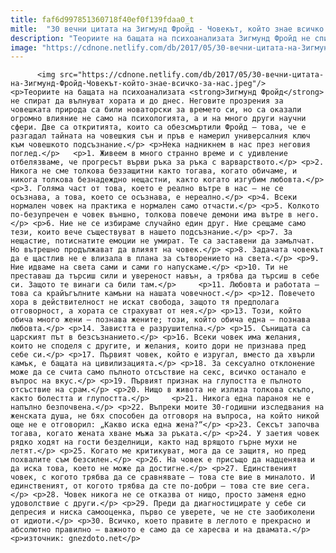```yaml
---
title: faf6d997851360718f40ef0f139fdaa0_t
mitle:  "30 вечни цитата на Зигмунд Фройд - Човекът, който знае всичко за нас"
description: "Теориите на бащата на психоанализата Зигмунд Фройд не спират да вълнуват хората и до днес. Неговите прозрения за човешката природа са били новаторски за времето си, но са оказали огромно влияние не само на психологията, а и на много други научни сфери. Две са откритията, които са обезсмъртили Фройд – това, че е разгадал тайната …"
image: "https://cdnone.netlify.com/db/2017/05/30-вечни-цитата-на-Зигмунд-Фройд-Човекът-който-знае-всичко-за-нас.jpeg"
---
```


          <img src="https://cdnone.netlify.com/db/2017/05/30-вечни-цитата-на-Зигмунд-Фройд-Човекът-който-знае-всичко-за-нас.jpeg"/>         <p>Теориите на бащата на психоанализата <strong>Зигмунд Фройд</strong> не спират да вълнуват хората и до днес. Неговите прозрения за човешката природа са били новаторски за времето си, но са оказали огромно влияние не само на психологията, а и на много други научни сфери. Две са откритията, които са обезсмъртили Фройд – това, че е разгадал тайната на човешкия сън и пръв е намерил универсалния ключ към човешкото подсъзнание.</p> <p>Нека надникнем в нас през неговия поглед.</p>   <p>1. Живеем в много странно време и с удивление отбелязваме, че прогресът върви ръка за ръка с варварството.</p> <p>2. Никога не сме толкова беззащитни както тогава, когато обичаме, и никога толкова безнадеждно нещастни, както когато изгубим любовта.</p> <p>3. Голяма част от това, което е реално вътре в нас – не се осъзнава, а това, което се осъзнава, е нереално.</p> <p>4. Всеки нормален човек на практика е нормален само отчасти.</p> <p>5. Колкото по-безупречен е човек външно, толкова повече демони има вътре в него.</p> <p>6. Ние не се избираме случайно един друг. Ние срещаме само тези, които вече съществуват в нашето подсъзнание.</p> <p>7. За нещастие, потиснатите емоции не умират. Те са заставени да замълчат. Но вътрешно продължават да влияят на човек.</p> <p>8. Задачата човекът да е щастлив не е влизала в плана за сътворението на света.</p> <p>9. Ние идваме на света сами и сами го напускаме.</p> <p>10. Ти не преставаш да търсиш сили и увереност навън, а трябва да търсиш в себе си. Защото те винаги са били там.</p>     <p>11. Любовта и работата – това са крайъгълните камъни на нашата човечност.</p> <p>12. Повечето хора в действителност не искат свобода, защото тя предполага отговорност, а хората се страхуват от нея.</p> <p>13. Този, който обича много жени – познава жените; този, който обича една – познава любовта.</p> <p>14. Завистта е разрушителна.</p> <p>15. Сънищата са царският път в безсъзнанието.</p> <p>16. Всеки човек има желания, които не споделя с другите, и желания, които дори не признава пред себе си.</p> <p>17. Първият човек, който е изругал, вместо да хвърли камък, е бащата на цивилизацията.</p> <p>18. За сексуално отклонение може да се счита само пълното отсъствие на секс, всичко останало е въпрос на вкус.</p> <p>19. Първият признак на глупостта е пълното отсъствие на срам.</p> <p>20. Нищо в живота не излиза толкова скъпо, както болестта и глупостта.</p>     <p>21. Никога една параноя не е напълно безпочвена.</p> <p>22. Въпреки моите 30-годишни изследвания на женската душа, не бях способен да отговоря на въпроса, на който никой още не е отговорил: „Какво иска една жена?“</p> <p>23. Сексът започва тогава, когато жената хване мъжа за ръката.</p> <p>24. У заетия човек рядко ходят на гости безделници, както над врящото гърне мухи не летят.</p> <p>25. Когато ме критикуват, мога да се защитя, но пред похвалите съм безсилен.</p> <p>26. На човек е присъщо да надценява и да иска това, което не може да достигне.</p> <p>27. Единственият човек, с когото трябва да се сравнявате – това сте вие в миналото. И единственият, от когото трябва да сте по-добри – това сте вие сега.</p> <p>28. Човек никога не се отказва от нищо, просто заменя едно удоволствие с други.</p> <p>29. Преди да диагностицирате у себе си депресия и ниска самооценка, първо се уверете, че не сте заобиколени от идиоти.</p> <p>30. Всичко, което правите в леглото е прекрасно и абсолютно правилно – важното е само да се харесва и на двамата.</p> <p>източник: gnezdoto.net</p>         